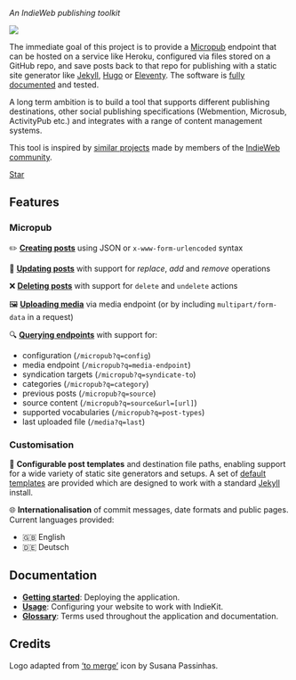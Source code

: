 *An IndieWeb publishing toolkit*

![](https://raw.githubusercontent.com/paulrobertlloyd/indiekit/master/app/static/logo.svg?sanitize=true)

The immediate goal of this project is to provide a [Micropub](https://www.w3.org/TR/micropub/) endpoint that can be hosted on a service like Heroku, configured via files stored on a GitHub repo, and save posts back to that repo for publishing with a static site generator like [Jekyll](https://jekyllrb.com), [Hugo](https://gohugo.io) or [Eleventy](https://www.11ty.io). The software is [fully documented](https://paulrobertlloyd.github.io/indiekit/app) and tested.

A long term ambition is to build a tool that supports different publishing destinations, other social publishing specifications (Webmention, Microsub, ActivityPub etc.) and integrates with a range of content management systems.

This tool is inspired by [similar projects](https://paulrobertlloyd.github.io/indiekit/projects) made by members of the [IndieWeb community](https://indieweb.org).

<a class="github-button" href="https://github.com/paulrobertlloyd/indiekit" data-size="large" data-show-count="true" aria-label="Star IndieKit on GitHub">Star</a>

## Features

### Micropub
:pencil2: **[Creating posts](https://www.w3.org/TR/micropub/#create)** using JSON or `x-www-form-urlencoded` syntax

:arrows_counterclockwise: **[Updating posts](https://www.w3.org/TR/micropub/#update)** with support for *replace*, *add* and *remove* operations

:x: **[Deleting posts](https://www.w3.org/TR/micropub/#delete)** with support for `delete` and `undelete` actions

:framed_picture: **[Uploading media](https://www.w3.org/TR/micropub/#media-endpoint)** via media endpoint (or by including `multipart/form-data` in a request)

:mag: **[Querying endpoints](https://www.w3.org/TR/micropub/#querying)** with support for:
  * configuration (`/micropub?q=config`)
  * media endpoint (`/micropub?q=media-endpoint`)
  * syndication targets (`/micropub?q=syndicate-to`)
  * categories (`/micropub?q=category`)
  * previous posts (`/micropub?q=source`)
  * source content (`/micropub?q=source&url=[url]`)
  * supported vocabularies (`/micropub?q=post-types`)
  * last uploaded file (`/media?q=last`)

### Customisation
:rainbow: **Configurable post templates** and destination file paths, enabling support for a wide variety of static site generators and setups. A set of [default templates](https://paulrobertlloyd.github.io/indiekit/config#post-types) are provided which are designed to work with a standard [Jekyll](https://jekyllrb.com) install.

:globe_with_meridians: **Internationalisation** of commit messages, date formats and public pages. Current languages provided:
  * :gb: English
  * :de: Deutsch

## Documentation

* **[Getting started](https://paulrobertlloyd.github.io/indiekit/deploy)**: Deploying the application.
* **[Usage](https://paulrobertlloyd.github.io/indiekit/config)**: Configuring your website to work with IndieKit.
* **[Glossary](https://paulrobertlloyd.github.io/indiekit/glossary)**: Terms used throughout the application and documentation.

## Credits

Logo adapted from [‘to merge’](https://www.toicon.com/icons/afiado_merge) icon by Susana Passinhas.

<script async defer src="https://buttons.github.io/buttons.js"></script>
